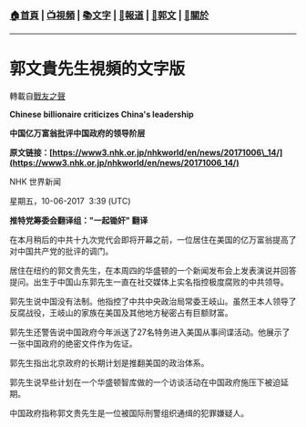 ###  [:house:首頁](https://github.com/ourhimalayas/home) | [:tv:視頻](https://github.com/ourhimalayas/videos) | [:books:文字](https://github.com/ourhimalayas/txt) | [:newspaper:報道](https://github.com/ourhimalayas/news) | [:eagle:郭文](https://github.com/ourhimalayas/guomedia) | [:pray:關於](https://github.com/ourhimalayas/home/tree/master/about)
---
# 郭文貴先生視頻的文字版
轉載自[戰友之聲](http://littleantvoice.blogspot.com)

**Chinese billionaire criticizes China's leadership**

**中国亿万富翁批评中国政府的领导阶层**



**原文链接：[https://www3.nhk.or.jp/nhkworld/en/news/20171006\_14/](https://www3.nhk.or.jp/nhkworld/en/news/20171006_14/)**

NHK&nbsp;世界新闻

星期五，10-06-2017&nbsp;&nbsp;3:39 (UTC)



**推特党筹委会翻译组："一起锄奸"&nbsp;翻译**



在本月稍后的中共十九次党代会即将开幕之前，一位居住在美国的亿万富翁提高了对中国共产党的批评的调门。



居住在纽约的郭文贵先生，在本周四的华盛顿的一个新闻发布会上发表演说并回答提问。出生于中国山东郭先生一直在社交媒体上实名指控极度腐败的中共领导。



郭先生说中国没有法制。他指控了中共中央政治局常委王岐山。虽然王本人领导了反腐战役，王岐山的家族在美国及其他地方秘密占有巨额财富。



郭先生还警告说中国政府今年派送了27名特务进入美国从事间谍活动。他展示了一张中国政府的绝密文件作为佐证。



郭先生指出北京政府的长期计划是推翻美国的政治体系。



郭先生说早些计划在一个华盛顿智库做的一个访谈活动在中国政府施压下被迫延期。



中国政府指称郭文贵先生是一位被国际刑警组织通缉的犯罪嫌疑人。

<u></u><sub></sub><sup></sup><strike></strike>